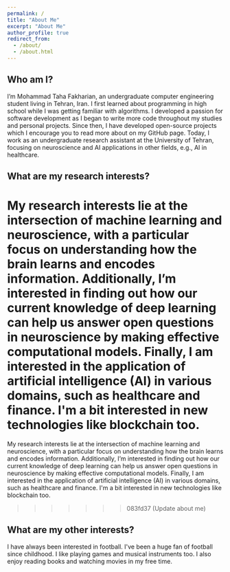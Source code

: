 ```yaml
---
permalink: /
title: "About Me"
excerpt: "About Me"
author_profile: true
redirect_from: 
  - /about/
  - /about.html
---
```

## Who am I?

I’m Mohammad Taha Fakharian, an undergraduate computer engineering student living in Tehran, Iran. I first learned about programming in high school while I was getting familiar with algorithms. I developed a passion for software development as I began to write more code throughout my studies and personal projects. Since then, I have developed open-source projects which I encourage you to read more about on my GitHub page. Today, I work as an undergraduate research assistant at the University of Tehran, focusing on neuroscience and AI applications in other fields, e.g., AI in healthcare.

## What are my research interests?

My research interests lie at the intersection of machine learning and neuroscience, with a particular focus on understanding how the brain learns and encodes information. Additionally, I’m interested in finding out how our current knowledge of deep learning can help us answer open questions in neuroscience by making effective computational models. Finally, I am interested in the application of artificial intelligence (AI) in various domains, such as healthcare and finance. I'm a bit interested in new technologies like blockchain too.
=======
My research interests lie at the intersection of machine learning and neuroscience, with a particular focus on understanding how the brain learns and encodes information. Additionally, I’m interested in finding out how our current knowledge of deep learning can help us answer open questions in neuroscience by making effective computational models. Finally, I am interested in the application of artificial intelligence (AI) in various domains, such as healthcare and finance. I'm a bit interested in new technologies like blockchain too.
>>>>>>> 083fd37 (Update about me)

## What are my other interests?

I have always been interested in football. I've been a huge fan of football since childhood. I like playing games and musical instruments too. I also enjoy reading books and watching movies in my free time. 
